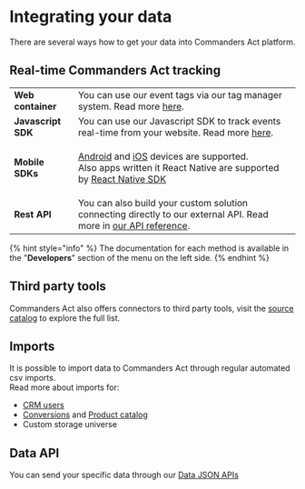 # Integrating your data

There are several ways how to get your data into Commanders Act platform.

## Real-time Commanders Act tracking

|                    |                                                                                                                                                                                                                                                                                                              |
| ------------------ | ------------------------------------------------------------------------------------------------------------------------------------------------------------------------------------------------------------------------------------------------------------------------------------------------------------ |
| **Web container**  | You can use our event tags via our tag manager system. Read more [here](../features/sources/sources-catalog/containers.md).                                                                                                                                                                                  |
| **Javascript SDK** | You can use our Javascript SDK to track events real-time from your website. Read more [here](../features/sources/sources-catalog/js-sdk.md#send-event).                                                                                                                                                      |
| **Mobile SDKs**    | <p><a href="../features/sources/sources-catalog/android.md">Android</a> and <a href="../features/sources/sources-catalog/ios.md">iOS</a> devices are supported.<br>Also apps written it React Native are supported by <a href="https://github.com/TagCommander/react-tag-commander">React Native SDK</a></p> |
| **Rest API**       | You can also build your custom solution connecting directly to our external API. Read more in [our API reference](../features/sources/sources-catalog/http-tracking-api/).                                                                                                                                   |

{% hint style="info" %}
The documentation for each method is available in the "**Developers**" section of the menu on the left side.
{% endhint %}

## Third party tools

Commanders Act also offers connectors to third party tools, visit the [source catalog](../features/sources/sources-catalog/) to explore the full list.

## Imports

It is possible to import data to Commanders Act through regular automated csv imports.\
Read more about imports for:

* [CRM users](../features/sources/sources-catalog/import-crm-users/users-file-importer.md)
* [Conversions](../features/sources/sources-catalog/import-conversions/conversions-files-importer.md) and [Product catalog](../features/sources/sources-catalog/product-catalog/)
* Custom storage universe

## Data API

You can send your specific data through our [Data JSON APIs](../developers/tracking/data-api/)
